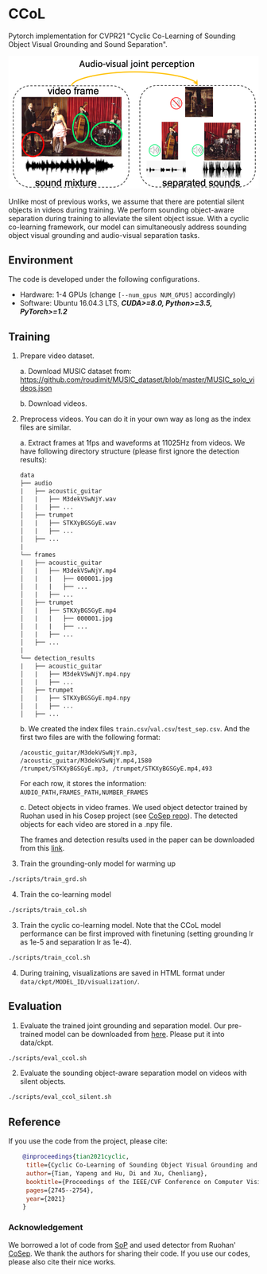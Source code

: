 # CCoL
Pytorch implementation for CVPR21 "Cyclic Co-Learning of Sounding Object Visual Grounding and Sound Separation".


![image](doc/ccol_fig.png)

Unlike most of previous works, we assume that there are potential silent objects in videos during training. We perform sounding object-aware separation during training to alleviate the silent object issue. With a cyclic co-learning framework, our 
 model can simultaneously address sounding object visual grounding and audio-visual separation tasks.

## Environment
The code is developed under the following configurations.
- Hardware: 1-4 GPUs (change ```[--num_gpus NUM_GPUS]``` accordingly)
- Software: Ubuntu 16.04.3 LTS, ***CUDA>=8.0, Python>=3.5, PyTorch>=1.2***


## Training
1. Prepare video dataset.

    a. Download MUSIC dataset from: https://github.com/roudimit/MUSIC_dataset/blob/master/MUSIC_solo_videos.json
    
    b. Download videos.

2. Preprocess videos. You can do it in your own way as long as the index files are similar. 

    a. Extract frames at 1fps and waveforms at 11025Hz from videos. We have following directory structure (please first ignore the detection results):
    ```
    data
    ├── audio
    |   ├── acoustic_guitar
    │   |   ├── M3dekVSwNjY.wav
    │   |   ├── ...
    │   ├── trumpet
    │   |   ├── STKXyBGSGyE.wav
    │   |   ├── ...
    │   ├── ...
    |
    └── frames
    |   ├── acoustic_guitar
    │   |   ├── M3dekVSwNjY.mp4
    │   |   |   ├── 000001.jpg
    │   |   |   ├── ...
    │   |   ├── ...
    │   ├── trumpet
    │   |   ├── STKXyBGSGyE.mp4
    │   |   |   ├── 000001.jpg
    │   |   |   ├── ...
    │   |   ├── ...
    │   ├── ...
    |
    └── detection_results
    |   ├── acoustic_guitar
    │   |   ├── M3dekVSwNjY.mp4.npy
    │   |   ├── ...
    │   ├── trumpet
    │   |   ├── STKXyBGSGyE.mp4.npy
    │   |   ├── ...
    │   ├── ...
    ```

    b. We created the index files ```train.csv```/```val.csv```/```test_sep.csv```. And the first two files are with the following format:
    ```
    /acoustic_guitar/M3dekVSwNjY.mp3, /acoustic_guitar/M3dekVSwNjY.mp4,1580
    /trumpet/STKXyBGSGyE.mp3, /trumpet/STKXyBGSGyE.mp4,493
    ```
    For each row, it stores the information: ```AUDIO_PATH,FRAMES_PATH,NUMBER_FRAMES```
    
    c. Detect objects in video frames. We used object detector trained by Ruohan used in his Cosep project (see [CoSep repo](https://github.com/rhgao/co-separation)). The detected objects for each video are stored in a .npy file. 
    
    The frames and detection results used in the paper can be downloaded from this [link](https://drive.google.com/drive/folders/15dKDqXAfLlv55iGwipRCSnJXjumy4tLi?usp=sharing).
    
    

3. Train the grounding-only model for warming up
```bash
./scripts/train_grd.sh
```

4. Train the co-learning model 
```bash
./scripts/train_col.sh
```

3. Train the cyclic co-learning model. Note that the CCoL model performance can be first improved with finetuning (setting grounding lr as 1e-5 and separation lr as 1e-4).
```bash
./scripts/train_ccol.sh
```

4. During training, visualizations are saved in HTML format under ```data/ckpt/MODEL_ID/visualization/```.

## Evaluation
1. Evaluate the trained joint grounding and separation model. Our pre-trained model can be downloaded from [here](https://drive.google.com/file/d/16YcS2VptkXpwvM6FJFtXU4itt5J4-gFn/view?usp=sharing). Please put it into data/ckpt.
```bash
./scripts/eval_ccol.sh
```
2. Evaluate the sounding object-aware separation model on videos with silent objects.
```bash
./scripts/eval_ccol_silent.sh
```


## Reference
If you use the code from the project, please cite:
```bibtex
    @inproceedings{tian2021cyclic,
     title={Cyclic Co-Learning of Sounding Object Visual Grounding and Sound Separation},
     author={Tian, Yapeng and Hu, Di and Xu, Chenliang},
     booktitle={Proceedings of the IEEE/CVF Conference on Computer Vision and Pattern Recognition},
     pages={2745--2754},
     year={2021}
    }
```

### Acknowledgement
We borrowed a lot of code from [SoP](https://github.com/hangzhaomit/Sound-of-Pixels) and used detector from Ruohan' [CoSep](https://github.com/rhgao/co-separation). We thank the authors for sharing their code. If you use our codes, please also cite their nice works.

